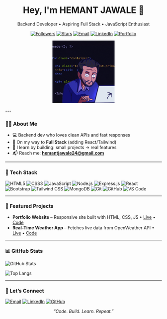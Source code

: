 

<!-- Profile Header -->
<h1 align="center">Hey, I'm HEMANT JAWALE 👋</h1>
<p align="center">
  Backend Developer • Aspiring Full Stack • JavaScript Enthusiast
</p>

<p align="center">
  <a href="https://github.com/hemantjawale?tab=followers"><img alt="Followers" src="https://img.shields.io/github/followers/hemantjawale?style=flat&label=Followers"></a>
  <a href="https://github.com/hemantjawale"><img alt="Stars" src="https://img.shields.io/github/stars/hemantjawale?affiliations=OWNER%2CCOLLABORATOR"></a>
  <a href="mailto:hemantjawale24@gmail.com"><img alt="Email" src="https://img.shields.io/badge/Email-Contact-informational"></a>
  <a href="https://www.linkedin.com/in/hemant-jawale/"><img alt="LinkedIn" src="https://img.shields.io/badge/LinkedIn-Connect-blue"></a>
  <a href="https://js-projects-19nu.vercel.app//"><img alt="Portfolio" src="https://img.shields.io/badge/Portfolio-Visit-success"></a>
</p>
<!-- GIF Banner -->
<p align="center">
  <img src="./assets/mygif.gif" alt="Coding Animation" autoplay loop width="200"/>
</p>
---

### 👨‍💻 About Me
- 💻 Backend dev who loves clean APIs and fast responses  
- 🚀 On my way to **Full Stack** (adding React/Tailwind)  
- 🧩 I learn by building: small projects → real features  
- 📬 Reach me: **hemantjawale24@gmail.com**

---

### 🧰 Tech Stack
<p>
  <!-- Core Web -->
  <img alt="HTML5" title="HTML5" height="32" src="https://cdn.jsdelivr.net/gh/devicons/devicon/icons/html5/html5-original.svg"/>
  <img alt="CSS3" title="CSS3" height="32" src="https://cdn.jsdelivr.net/gh/devicons/devicon/icons/css3/css3-original.svg"/>
  <img alt="JavaScript" title="JavaScript" height="32" src="https://cdn.jsdelivr.net/gh/devicons/devicon/icons/javascript/javascript-original.svg"/>
  <!-- Frameworks / Libraries -->
  <img alt="Node.js" title="Node.js" height="32" src="https://cdn.jsdelivr.net/gh/devicons/devicon/icons/nodejs/nodejs-original.svg"/>
  <img alt="Express.js" title="Express.js" height="32" src="https://cdn.worldvectorlogo.com/logos/expressjs.svg"/>
  <img alt="React" title="React" height="32" src="https://cdn.jsdelivr.net/gh/devicons/devicon/icons/react/react-original.svg"/>
  <img alt="Bootstrap" title="Bootstrap" height="32" src="https://cdn.jsdelivr.net/gh/devicons/devicon/icons/bootstrap/bootstrap-original.svg"/>
  <img alt="Tailwind CSS" title="Tailwind CSS" height="32" src="https://img.icons8.com/?size=100&id=x7XMNGh2vdqA&format=png&color="/>
  <!-- Databases -->
  <img alt="MongoDB" title="MongoDB" height="32" src="https://cdn.jsdelivr.net/gh/devicons/devicon/icons/mongodb/mongodb-original.svg"/>
  <!-- Tools -->
  <img alt="Git" title="Git" height="32" src="https://cdn.jsdelivr.net/gh/devicons/devicon/icons/git/git-original.svg"/>
  <img alt="GitHub" title="GitHub" height="32" src="https://cdn.worldvectorlogo.com/logos/github-icon-2.svg"/>
  <img alt="VS Code" title="VS Code" height="32" src="https://cdn.jsdelivr.net/gh/devicons/devicon/icons/vscode/vscode-original.svg"/>
</p>

---

### 🧩 Featured Projects
- **Portfolio Website** – Responsive site built with HTML, CSS, JS • [Live](https://js-projects-19nu.vercel.app/) • [Code](https://github.com/hemantjawale/JS_PROJECTS/tree/main/src)  
- **Real-Time Weather App** – Fetches live data from OpenWeather API • [Live](https://js-projects-nine-iota.vercel.app/) • [Code](https://github.com/hemantjawale/JS_PROJECTS/tree/main/src)

---

### 📊 GitHub Stats
<p>
  <img height="165" alt="GitHub Stats" src="https://github-readme-stats.vercel.app/api?username=hemantjawale&show_icons=true&hide_title=true&hide_border=true" />
</p>
<p>
  <img height="165" alt="Top Langs" src="https://github-readme-stats.vercel.app/api/top-langs/?username=hemantjawale&layout=compact&hide_border=true" />
</p>

---

### 🤝 Let’s Connect
<p>
  <a href="mailto:hemantjawale24@gmail.com"><img alt="Email" src="https://img.shields.io/badge/Email-hemantjawale24@gmail.com-informational?logo=gmail"></a>
  <a href="https://www.linkedin.com/in/hemant-jawale/"><img alt="LinkedIn" src="https://img.shields.io/badge/LinkedIn-Hemant Jawale-blue?logo=linkedin"></a>
  <a href="https://github.com/hemantjawale"><img alt="GitHub" src="https://img.shields.io/badge/GitHub-hemantjawale-blue?logo=github"></a>
</p>

<!-- Small note -->
<p align="center"><i>“Code. Build. Learn. Repeat.”</i></p>
